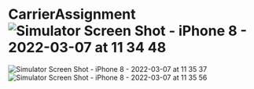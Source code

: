 # CarrierAssignment![Simulator Screen Shot - iPhone 8 - 2022-03-07 at 11 34 48](https://user-images.githubusercontent.com/4833221/156977190-3c2bf4b4-e5c4-4fa9-9610-23e6bd9f294f.png)
![Simulator Screen Shot - iPhone 8 - 2022-03-07 at 11 35 37](https://user-images.githubusercontent.com/4833221/156977274-3c48f86c-d2e3-4a2d-b487-5771d95469fa.png)
![Simulator Screen Shot - iPhone 8 - 2022-03-07 at 11 35 56](https://user-images.githubusercontent.com/4833221/156977321-f8b554c7-68a0-4a3f-b2a7-9a718c67558f.png)
